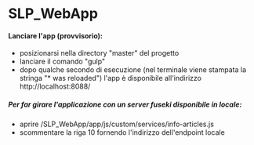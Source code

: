 SLP_WebApp
==========

<h4>Lanciare l'app (provvisorio):</h4>
<ul>
<li> posizionarsi nella directory "master" del progetto </li>
<li> lanciare il comando "gulp" </li>
<li> dopo qualche secondo di esecuzione (nel terminale viene stampata la stringa "* was reloaded") l'app è disponibile all'indirizzo http://localhost:8088/ </li>
</ul>

<div>
<h5>Per far girare l'applicazione con un server fuseki disponibile in locale:</h5>
<ul>
  <li>aprire /SLP_WebApp/app/js/custom/services/info-articles.js </li>
<li>scommentare la riga 10 fornendo l'indirizzo dell'endpoint locale </li>
</ul>

</div>
